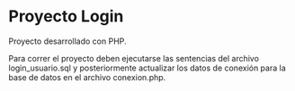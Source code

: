 # Proyecto Login

Proyecto desarrollado con PHP.

Para correr el proyecto deben ejecutarse las sentencias del archivo login_usuario.sql y posteriormente actualizar los datos de conexión para la base de datos en el archivo conexion.php.
